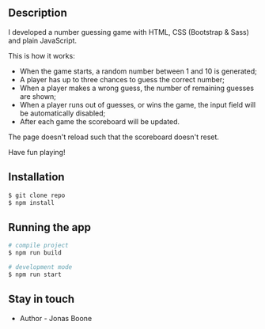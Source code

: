 ## Description

I developed a number guessing game with HTML, CSS (Bootstrap & Sass) and plain JavaScript.

This is how it works:
- When the game starts, a random number between 1 and 10 is generated;
- A player has up to three chances to guess the correct number;
- When a player makes a wrong guess, the number of remaining guesses are shown;
- When a player runs out of guesses, or wins the game, the input field will be automatically disabled;
- After each game the scoreboard will be updated.

The page doesn't reload such that the scoreboard doesn't reset.

Have fun playing!

## Installation

```bash
$ git clone repo 
$ npm install
```

## Running the app

```bash
# compile project
$ npm run build

# development mode
$ npm run start
```

## Stay in touch

- Author - Jonas Boone

